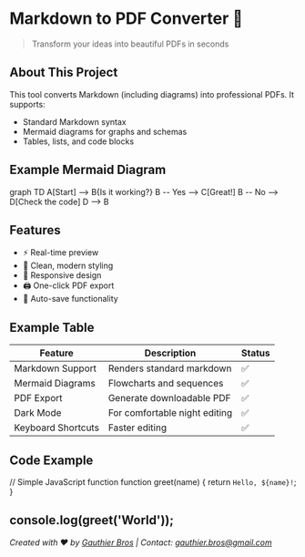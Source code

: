 # Markdown to PDF Converter 🚀
> Transform your ideas into beautiful PDFs in seconds

## About This Project
This tool converts Markdown (including diagrams) into professional PDFs. It supports:
- Standard Markdown syntax
- Mermaid diagrams for graphs and schemas
- Tables, lists, and code blocks

## Example Mermaid Diagram
graph TD
    A[Start] --> B{Is it working?}
    B -- Yes --> C[Great!]
    B -- No --> D[Check the code]
    D --> B
## Features
- ⚡ Real-time preview
- 🎨 Clean, modern styling
- 📱 Responsive design
- 🖨️ One-click PDF export
- 💾 Auto-save functionality

## Example Table

| Feature | Description | Status |
|---------|-------------|--------|
| Markdown Support | Renders standard markdown | ✅ |
| Mermaid Diagrams | Flowcharts and sequences | ✅ |
| PDF Export | Generate downloadable PDF | ✅ |
| Dark Mode | For comfortable night editing | ✅ |
| Keyboard Shortcuts | Faster editing | ✅ |

## Code Example

// Simple JavaScript function
function greet(name) {
  return `Hello, ${name}!`;
}

console.log(greet('World'));
---
*Created with ❤️ by [Gauthier Bros](https://bros.ai) | Contact: gauthier.bros@gmail.com*